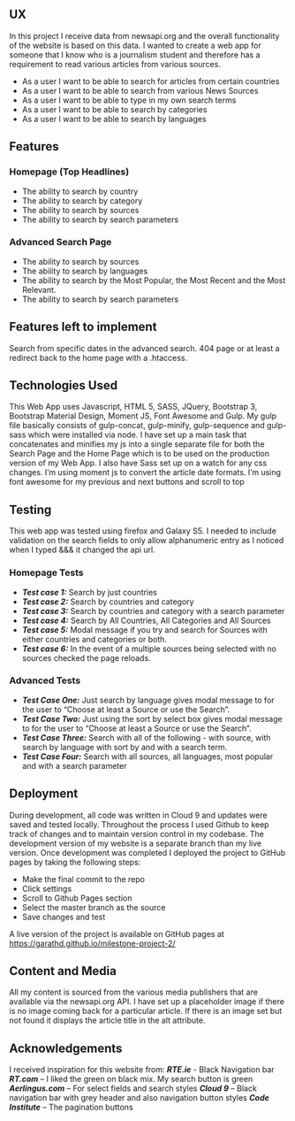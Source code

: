 ## UX

In this project I receive data from newsapi.org and the overall functionality of the website is based on this data. I wanted to create a web app for someone that I know who is a journalism student and therefore has a requirement to read various articles from various sources. 
- As a user I want to be able to search for articles from certain countries
- As a user I want to be able to search from various News Sources
- As a user I want to be able to type in my own search terms
- As a user I want to be able to search by categories
- As a user I want to be able to search by languages

## Features

### Homepage (Top Headlines)
- The ability to search by country
- The ability to search by category
- The ability to search by sources
- The ability to search by search parameters

### Advanced Search Page
- The ability to search by sources
- The ability to search by languages
- The ability to search by the Most Popular, the Most Recent and the Most Relevant. 
- The ability to search by search parameters

## Features left to implement
Search from specific dates in the advanced search.  404 page or at least a redirect back to the home page with a .htaccess.

## Technologies Used

This Web App uses Javascript, HTML 5, SASS, JQuery, Bootstrap 3, Bootstrap Material Design, Moment JS, Font Awesome and Gulp.
My gulp file basically consists of gulp-concat, gulp-minify, gulp-sequence and gulp-sass which were installed via node. I have set up a main task that concatenates and minifies my js into a single separate file for both the Search Page and the Home Page which is to be used on the production version of my Web App. I also have Sass set up on a watch for any css changes. 
I’m using moment js to convert the article date formats. I’m using font awesome for my previous and next buttons and scroll to top
 
## Testing

This web app was tested using firefox and Galaxy S5. 
I needed to include validation on the search fields to only allow alphanumeric entry as I noticed when I typed &&& it changed the api url. 

### Homepage Tests
- ***Test case 1:*** Search by just countries 
- ***Test case 2:*** Search by countries and category
- ***Test case 3:*** Search by countries and category with a search parameter
- ***Test case 4:*** Search by All Countries, All Categories and All Sources
- ***Test case 5:*** Modal message if you try and search for Sources with either countries and categories or both. 
- ***Test case 6:*** In the event of a multiple sources being selected with no sources checked the page reloads.  



### Advanced Tests
- ***Test Case One:*** Just search by language gives modal message to for the user to “Choose at least a Source or use the Search”. 
- ***Test Case Two:*** Just using the sort by select box gives modal message to for the user to “Choose at least a Source or use the Search”. 
- ***Test Case Three:*** Search with all of the following - with source, with search by language with sort by and with a search term.
- ***Test Case Four:***  Search with all sources, all languages, most popular and with a search parameter

## Deployment
During development, all code was written in Cloud 9 and updates were saved and tested locally. Throughout the process I used Github to keep track of changes and to maintain version control in my codebase. The development version of my website is a separate branch than my live version. Once development was completed I deployed the project to GitHub pages by taking the following steps:
- Make the final commit to the repo
- Click settings
- Scroll to Github Pages section
- Select the master branch as the source
- Save changes and test

A live version of the project is available on GitHub pages at https://garathd.github.io/milestone-project-2/

## Content and Media
All my content is sourced from the various media publishers that are available via the newsapi.org API. I have set up a placeholder image if there is no image coming back for a particular article. If there is an image set but not found it displays the article title in the alt attribute. 

## Acknowledgements
I received inspiration for this website from:
***RTE.ie***  - Black Navigation bar
***RT.com*** – I liked the green on black mix. My search button is green
***Aerlingus.com*** – For select fields and search styles
***Cloud 9*** – Black navigation bar with grey header and also navigation button styles
***Code Institute*** – The pagination buttons


